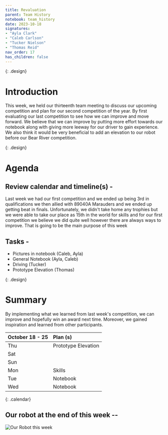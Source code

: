 ```yaml
---
title: Revaluation
parent: Team History
notebook: team_history
date: 2023-10-18
signatures:
- "Ayla Clark"
- "Caleb Carlson"
- "Tucker Nielson"
- "Thomas Reid"
nav_order: 17
has_children: false
---
```


{: .design}
# Introduction

This week, we held our thirteenth team meeting to discuss our upcoming competition and plan for our second competition of the year. By first evaluating our last competition to see how we can improve and move forward. We believe that we can improve by putting more effort towards our notebook along with giving more leeway for our driver to gain experience. We also think it would be very beneficial to add an elevation to our robot before our Bear River competition.

{: .design}
# Agenda 

## Review calendar and timeline(s) -

Last week we had our first competition and we ended up being 3rd in qualifications we then allied with 89040A Marauders and we ended up getting beat in finals. Unfortunately, we didn't take home any trophies but we were able to take our place as 15th in the world for skills and for our first competition we believe we did quite well however there are always ways to improve. That is going to be the main purpose of this week

## Tasks -

* Pictures in notebook	    (Caleb, Ayla)
* General Notebook   (Ayla, Caleb)
* Driving   (Tucker)
* Prototype Elevation   (Thomas)

{: .design}
# Summary

By implementing what we learned from last week's competition, we can improve and hopefully win an award next time. Moreover, we gained inspiration and learned from other participants.

| October 18 - 25  | Plan (s) |
|:---|:---|
| Thu | Prototype Elevation |
| Sat |  |
| Sun |  |
| Mon | Skills |
| Tue | Notebook |
| Wed | Notebook |
{: .calendar}

## Our robot at the end of this week --

<img src="https://lh3.googleusercontent.com/pw/ABLVV84owQDmAKq3RnwD-n_4yluLxXAP_ljgvdNPA5h-BEX16LpwfOUMO1S0icX75qawHk5f6deXJrUUJeClRAdQhi2Qc6QfCS0basJJInZH6VXwvqCC7zHYYNdWVktuOw3lq64EXVorFZZnJc-7iZ7jJf03=w1466-h1099-s-no-gm" alt="Our Robot this week">